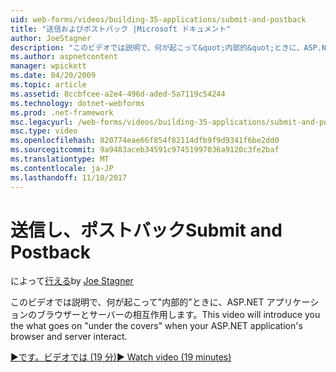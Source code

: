 ```yaml
---
uid: web-forms/videos/building-35-applications/submit-and-postback
title: "送信およびポストバック |Microsoft ドキュメント"
author: JoeStagner
description: "このビデオでは説明で、何が起こって&quot;内部的&quot;ときに、ASP.NET アプリケーションのブラウザーとサーバーの相互作用します。"
ms.author: aspnetcontent
manager: wpickett
ms.date: 04/20/2009
ms.topic: article
ms.assetid: 8ccbfcee-a2e4-496d-aded-5a7119c54244
ms.technology: dotnet-webforms
ms.prod: .net-framework
msc.legacyurl: /web-forms/videos/building-35-applications/submit-and-postback
msc.type: video
ms.openlocfilehash: 820774eae66f854f82114dfb9f9d9341f6be2dd0
ms.sourcegitcommit: 9a9483aceb34591c97451997036a9120c3fe2baf
ms.translationtype: MT
ms.contentlocale: ja-JP
ms.lasthandoff: 11/10/2017
---
```

<a name="submit-and-postback"></a><span data-ttu-id="10059-103">送信し、ポストバック</span><span class="sxs-lookup"><span data-stu-id="10059-103">Submit and Postback</span></span>
====================
<span data-ttu-id="10059-104">によって[行える](https://github.com/JoeStagner)</span><span class="sxs-lookup"><span data-stu-id="10059-104">by [Joe Stagner](https://github.com/JoeStagner)</span></span>

<span data-ttu-id="10059-105">このビデオでは説明で、何が起こって&quot;内部的&quot;ときに、ASP.NET アプリケーションのブラウザーとサーバーの相互作用します。</span><span class="sxs-lookup"><span data-stu-id="10059-105">This video will introduce you the what goes on &quot;under the covers&quot; when your ASP.NET application's browser and server interact.</span></span>

[<span data-ttu-id="10059-106">&#9654;です。ビデオでは (19 分)</span><span class="sxs-lookup"><span data-stu-id="10059-106">&#9654; Watch video (19 minutes)</span></span>](https://channel9.msdn.com/Blogs/ASP-NET-Site-Videos/submit-and-postback)
